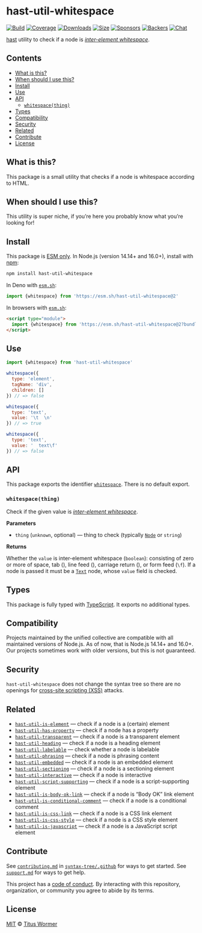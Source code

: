 # hast-util-whitespace

[![Build](https://github.com/syntax-tree/hast-util-whitespace/workflows/main/badge.svg)](https://github.com/syntax-tree/hast-util-whitespace/actions) [![Coverage](https://img.shields.io/codecov/c/github/syntax-tree/hast-util-whitespace.svg)](https://codecov.io/github/syntax-tree/hast-util-whitespace) [![Downloads](https://img.shields.io/npm/dm/hast-util-whitespace.svg)](https://www.npmjs.com/package/hast-util-whitespace) [![Size](https://img.shields.io/bundlephobia/minzip/hast-util-whitespace.svg)](https://bundlephobia.com/result?p=hast-util-whitespace) [![Sponsors](https://opencollective.com/unified/sponsors/badge.svg)](https://opencollective.com/unified) [![Backers](https://opencollective.com/unified/backers/badge.svg)](https://opencollective.com/unified) [![Chat](https://img.shields.io/badge/chat-discussions-success.svg)](https://github.com/syntax-tree/unist/discussions)

[hast](https://github.com/syntax-tree/hast) utility to check if a node is [_inter-element whitespace_](https://html.spec.whatwg.org/multipage/dom.html#inter-element-whitespace).

## Contents

* [What is this?](./#what-is-this)
* [When should I use this?](./#when-should-i-use-this)
* [Install](./#install)
* [Use](./#use)
* [API](./#api)
  * [`whitespace(thing)`](./#whitespacething)
* [Types](./#types)
* [Compatibility](./#compatibility)
* [Security](./#security)
* [Related](./#related)
* [Contribute](./#contribute)
* [License](./#license)

## What is this?

This package is a small utility that checks if a node is whitespace according to HTML.

## When should I use this?

This utility is super niche, if you’re here you probably know what you’re looking for!

## Install

This package is [ESM only](https://gist.github.com/sindresorhus/a39789f98801d908bbc7ff3ecc99d99c). In Node.js (version 14.14+ and 16.0+), install with [npm](https://docs.npmjs.com/cli/install):

```sh
npm install hast-util-whitespace
```

In Deno with [`esm.sh`](https://esm.sh):

```js
import {whitespace} from 'https://esm.sh/hast-util-whitespace@2'
```

In browsers with [`esm.sh`](https://esm.sh):

```html
<script type="module">
  import {whitespace} from 'https://esm.sh/hast-util-whitespace@2?bundle'
</script>
```

## Use

```js
import {whitespace} from 'hast-util-whitespace'

whitespace({
  type: 'element',
  tagName: 'div',
  children: []
}) // => false

whitespace({
  type: 'text',
  value: '\t  \n'
}) // => true

whitespace({
  type: 'text',
  value: '  text\f'
}) // => false
```

## API

This package exports the identifier [`whitespace`](./#whitespacething). There is no default export.

### `whitespace(thing)`

Check if the given value is [_inter-element whitespace_](https://html.spec.whatwg.org/multipage/dom.html#inter-element-whitespace).

**Parameters**

* `thing` (`unknown`, optional) — thing to check (typically [`Node`](https://github.com/syntax-tree/hast#nodes) or `string`)

**Returns**

Whether the `value` is inter-element whitespace (`boolean`): consisting of zero or more of space, tab (), line feed (), carriage return (), or form feed (`\f`). If a node is passed it must be a [`Text`](https://github.com/syntax-tree/hast#text) node, whose `value` field is checked.

## Types

This package is fully typed with [TypeScript](https://www.typescriptlang.org). It exports no additional types.

## Compatibility

Projects maintained by the unified collective are compatible with all maintained versions of Node.js. As of now, that is Node.js 14.14+ and 16.0+. Our projects sometimes work with older versions, but this is not guaranteed.

## Security

`hast-util-whitespace` does not change the syntax tree so there are no openings for [cross-site scripting (XSS)](https://en.wikipedia.org/wiki/Cross-site_scripting) attacks.

## Related

* [`hast-util-is-element`](https://github.com/syntax-tree/hast-util-is-element) — check if a node is a (certain) element
* [`hast-util-has-property`](https://github.com/syntax-tree/hast-util-has-property) — check if a node has a property
* [`hast-util-transparent`](https://github.com/syntax-tree/hast-util-transparent) — check if a node is a transparent element
* [`hast-util-heading`](https://github.com/syntax-tree/hast-util-heading) — check if a node is a heading element
* [`hast-util-labelable`](https://github.com/syntax-tree/hast-util-labelable) — check whether a node is labelable
* [`hast-util-phrasing`](https://github.com/syntax-tree/hast-util-phrasing) — check if a node is phrasing content
* [`hast-util-embedded`](https://github.com/syntax-tree/hast-util-embedded) — check if a node is an embedded element
* [`hast-util-sectioning`](https://github.com/syntax-tree/hast-util-sectioning) — check if a node is a sectioning element
* [`hast-util-interactive`](https://github.com/syntax-tree/hast-util-interactive) — check if a node is interactive
* [`hast-util-script-supporting`](https://github.com/syntax-tree/hast-util-script-supporting) — check if a node is a script-supporting element
* [`hast-util-is-body-ok-link`](https://github.com/rehypejs/rehype-minify/tree/main/packages/hast-util-is-body-ok-link) — check if a node is “Body OK” link element
* [`hast-util-is-conditional-comment`](https://github.com/rehypejs/rehype-minify/tree/HEAD/packages/hast-util-is-conditional-comment) — check if a node is a conditional comment
* [`hast-util-is-css-link`](https://github.com/rehypejs/rehype-minify/tree/main/packages/hast-util-is-css-link) — check if a node is a CSS link element
* [`hast-util-is-css-style`](https://github.com/rehypejs/rehype-minify/tree/main/packages/hast-util-is-css-style) — check if a node is a CSS style element
* [`hast-util-is-javascript`](https://github.com/rehypejs/rehype-minify/tree/main/packages/hast-util-is-javascript) — check if a node is a JavaScript script element

## Contribute

See [`contributing.md`](https://github.com/syntax-tree/.github/blob/main/contributing.md) in [`syntax-tree/.github`](https://github.com/syntax-tree/.github) for ways to get started. See [`support.md`](https://github.com/syntax-tree/.github/blob/main/support.md) for ways to get help.

This project has a [code of conduct](https://github.com/syntax-tree/.github/blob/main/code-of-conduct.md). By interacting with this repository, organization, or community you agree to abide by its terms.

## License

[MIT](license/) © [Titus Wormer](https://wooorm.com)
